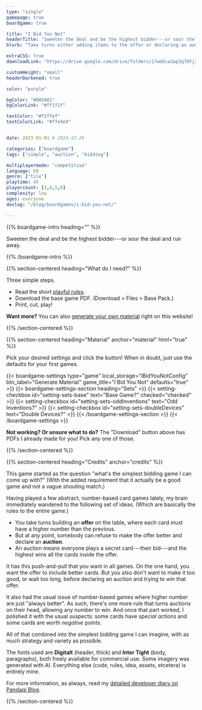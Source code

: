 ```yaml
---
type: "single"
gamepage: true
boardgame: true

title: "I Bid You Not"
headerTitle: "Sweeten the deal and be the highest bidder---or sour the deal and run away."
blurb: "Take turns either adding items to the offer or declaring an auction. But once the auction is over, you might not be happy with how much you paid for what you got."

extraCSS: true
downloadLink: "https://drive.google.com/drive/folders/17wUGca1wpZq7EFj3XV7zTPL_Q774X4lN"

customHeight: "small"
headerDarkened: true

color: "purple"

bgColor: "#003401"
bgColorLink: "#ff1f1f"

textColor: "#f2ffef"
textColorLink: "#ffe9e9"


date: 2023-01-01 # 2024-12-26

categories: ["boardgame"]
tags: ["simple", "auction", "bidding"]

multiplayermode: "competitive"
language: EN
genre: ["tile"]
playtime: 45
playercount: [3,4,5,6]
complexity: low
ages: everyone
devlog: "/blog/boardgames/i-bid-you-not/"

---
```


{{% boardgame-intro heading="" %}}

Sweeten the deal and be the highest bidder---or sour the deal and run away.

{{% /boardgame-intro %}}

{{% section-centered heading="What do I need?" %}}

Three simple steps.
* Read the short [playful rules](rules).
* Download the base game PDF. (Download > Files > Base Pack.)
* Print, cut, play!

**Want more?** You can also [generate your own material](#material) right on this website!

{{% /section-centered %}}

{{% section-centered heading="Material" anchor="material" html="true" %}}

<p>Pick your desired settings and click the button! When in doubt, just use the defaults for your first games.</p>

{{< boardgame-settings type="game" local_storage="iBidYouNotConfig" btn_label="Generate Material" game_title="I Bid You Not" defaults="true" >}}
  {{< boardgame-settings-section heading="Sets" >}}
    {{< setting-checkbox id="setting-sets-base" text="Base Game?" checked="checked" >}}
    {{< setting-checkbox id="setting-sets-oddInventions" text="Odd Inventions?" >}}
    {{< setting-checkbox id="setting-sets-doubleDevices" text="Double Devices?" >}}
  {{< /boardgame-settings-section >}}
{{< /boardgame-settings >}}

<p class="settings-remark"><strong>Not working? Or unsure what to do?</strong> The "Download" button above has PDFs I already made for you! Pick any one of those.</p>

{{% /section-centered %}}

{{% section-centered heading="Credits" anchor="credits" %}}

This game started as the question "what's the simplest bidding game I can come up with?" (With the added requirement that it actually be a good game and not a vague shouting match.)

Having played a few abstract, number-based card games lately, my brain immediately wandered to the following set of ideas. (Which are basically the rules to the entire game.)

* You take turns building an **offer** on the table, where each card must have a higher number than the previous.
* But at any point, somebody can refuse to make the offer better and declare an **auction**.
* An auction means everyone plays a secret card---their bid---and the highest wins all the cards inside the offer.

It has this push-and-pull that you want in all games. On the one hand, you want the offer to include better cards. But you also don't want to make it too good, or wait too long, before declaring an auction and trying to _win_ that offer.

It also had the usual issue of number-based games where higher number are just "always better". As such, there's one more rule that turns auctions on their head, allowing any number to win. And once that part worked, I polished it with the usual suspects: some cards have _special actions_ and some cards are worth _negative_ points.

All of that combined into the simplest bidding game I can imagine, with as much strategy and variety as possible.

The fonts used are **Digitalt** (header, thick) and **Inter Tight** (body, paragraphs), both freely available for commercial use. Some imagery was generated with AI. Everything else (code, rules, idea, assets, etcetera) is entirely mine.

For more information, as always, read my [detailed developer diary on Pandaqi Blog](/blog/boardgames/i-bid-you-not/).

{{% /section-centered %}}